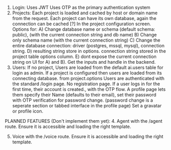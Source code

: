 1. Login:
    Uses JWT
    Uses OTP as the primary authentication system
2. Projects:
    Each project is loaded and cached by host or domain name from the request.
    Each project can have its own database, again the connection can be cached [?]
    In the project configuration screen. Options for:
        A) Change database name or schema (default schema: public), (with the current connection string and db name)
        B) Change only schema name (with the current connection string)
        C) Change the entire database connection: driver (postgres, mssql, mysql), connection string.
        D) resulting string store in options. connection string stored in the project table options column.
        E) dont expose the current connection string on UI for A) and B). Get the inputs and handle in the backend.
3. Users:
    If no project, Users are loaded from the default ai.users table for login as admin.
    If a project is configured then users are loaded from its connecting database. from project.options
    Users are authenticated with the standard /login page.
    No registration page. If a user logs in for the first time, their account is created., with the OTP flow.
    A profile page lets them specify their Name (defaults to their email), set their password with OTP verification for password change. (password change is a seperate section or tabbed interface in the profile page)
    Set a gravatar or profile icon.

PLANNED FEATURES (Don't implement them yet):
4. Agent
    with the /agent route. Ensure it is accessible and loading the right template.

5. Voice
    with the /voice route. Ensure it is accessible and loading the right template.
